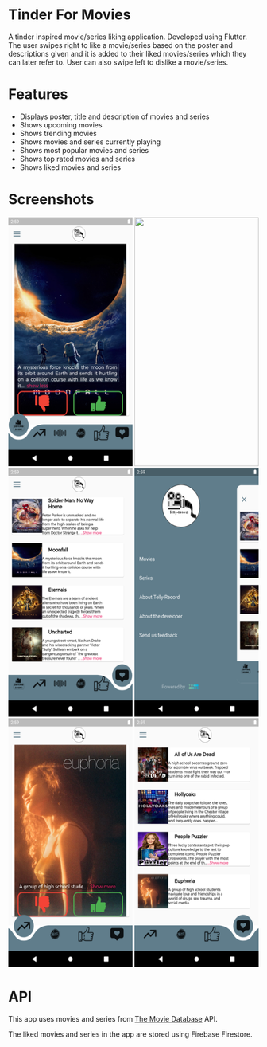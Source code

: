 # Tinder For Movies

A tinder inspired movie/series liking application. Developed using Flutter. The user swipes right to like a movie/series based on the poster and descriptions given and it is added to their liked movies/series which they can later refer to. User can also swipe left to dislike a movie/series.

# Features

<ul>
  <li>Displays poster, title and description of movies and series</li>
  <li>Shows upcoming movies</li>
  <li>Shows trending movies</li>
  <li>Shows movies and series currently playing</li>
  <li>Shows most popular movies and series</li>
  <li>Shows top rated movies and series</li>
  <li>Shows liked movies and series</li>
 </ul>
    

# Screenshots

<img src="https://github.com/Usuwana/Tinder-for-Movies/blob/main/assets/demo/one.png" width="250" height="500"> <img src="https://github.com/Usuwana/Tinder-for-Movies/blob/main/assets/demo/two.png" width="250" height="500">
<img src="https://github.com/Usuwana/Tinder-for-Movies/blob/main/assets/demo/three.png" width="250" height="500"> <img src="https://github.com/Usuwana/Tinder-for-Movies/blob/main/assets/demo/four.png" width="250" height="500">
<img src="https://github.com/Usuwana/Tinder-for-Movies/blob/main/assets/demo/five.png" width="250" height="500"> <img src="https://github.com/Usuwana/Tinder-for-Movies/blob/main/assets/demo/six.png" width="250" height="500">

# API

This app uses movies and series from <a href=https://www.themoviedb.org/>The Movie Database</a> API.

The liked movies and series in the app are stored using Firebase Firestore.

